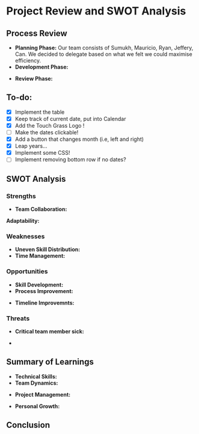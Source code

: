 # Project Review and SWOT Analysis
<!-- Press Ctrl + Shift + V to view the Markdown file in VSCode -->
## Process Review
- **Planning Phase:** Our team consists of Sumukh, Mauricio, Ryan, Jeffery, Can. We decided to delegate based on what we felt we could maximise efficiency.
- **Development Phase:** 
 <!-- Framework of basic Widget completed first with additions in style and features later on. -->
- **Review Phase:** 
<!--- Regular code reviews were conducted to maintain code quality and integrate different parts seamlessly. All code is commented based on functionality. --->

## To-do:
- [x] Implement the table
- [x] Keep track of current date, put into Calendar
- [X] Add the Touch Grass Logo !
- [ ] Make the dates clickable!
- [x] Add a button that changes month (i.e, left and right)
- [x] Leap years... 
- [X] Implement some CSS!
- [ ] Implement removing bottom row if no dates?

<!-- 
- [ ]
- [ ]
 -->
## SWOT Analysis

### Strengths
- **Team Collaboration:** 
  <!-- Strong communication and collaborative problem-solving skills were evident, leading to effective troubleshooting and innovation (Took ideas from 4/18 lecture). -->
 **Adaptability:**
  <!-- We had discussed our unfamiliarity with JavaScript, but quickly set out to improve our knowledge with tutorials online and traded tips and advice when we were stuck. -->

### Weaknesses
- **Uneven Skill Distribution:** 
  <!-- Some team members did not have great experience with CSS & JacaScript, which took longer than expected to assign everybdoy to appropiate parts. -->
- **Time Management:** 
  <!-- Initial phases took longer than expected, putting pressure on later stages of the project timeline. -->

### Opportunities
- **Skill Development:**
   <!-- This project provides an excellent opportunity for all team members, especially beginners, to enhance their coding skills in a real-world scenario. -->
- **Process Improvement:** 
<!-- Future projects can benefit from the learnings of this one, particularly in refining the agile methodologies used. -->
- **Timeline Improvemnts:** 
<!-- Learning from this project to better estimate the time each phase will take the team. -->

### Threats
- **Critical team member sick:**
 <!-- Due to the uneven level of skill team members had with technologies like JavaScript, having the few team members that are competent in JS sick could heavily hinder progress. -->
- 

## Summary of Learnings

- **Technical Skills:** 
  <!-- Gained substantial hands-on experience with HTML, CSS, and JavaScript. Learned the importance of clean, maintainable code. -->
- **Team Dynamics:**
 <!-- Learned that clear communication and regular feedback are crucial for team synergy and project success. -->
- **Project Management:**
 <!-- Recognized the importance of agile project management techniques in managing software development projects effectively. -->
- **Personal Growth:**
 <!-- Improved problem-solving skills and learned to adapt quickly to new challenges. -->

## Conclusion
<!-- This project not only enhanced our technical skills but also provided deep insights into effective team management and the importance of a balanced project approach. The experience has prepared us better for future collaborative projects and highlighted areas for personal and team improvement. -->
